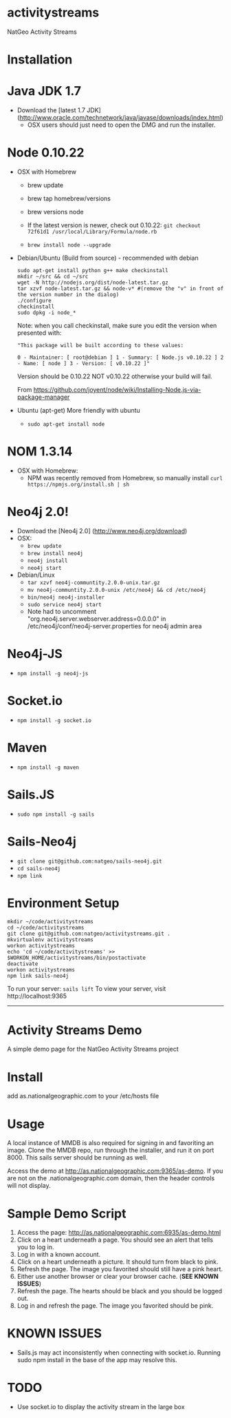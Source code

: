 activitystreams
===============

NatGeo Activity Streams


Installation
============

# Java JDK 1.7
* Download the [latest 1.7 JDK] (http://www.oracle.com/technetwork/java/javase/downloads/index.html)
  * OSX users should just need to open the DMG and run the installer.

# Node 0.10.22
* OSX with Homebrew
  * brew update
  * brew tap homebrew/versions
  * brew versions node

  * If the latest version is newer, check out 0.10.22: `git checkout 72f61d1 /usr/local/Library/Formula/node.rb`
  * `brew install node --upgrade`

* Debian/Ubuntu (Build from source) - recommended with debian
  ```
  sudo apt-get install python g++ make checkinstall
  mkdir ~/src && cd ~/src
  wget -N http://nodejs.org/dist/node-latest.tar.gz
  tar xzvf node-latest.tar.gz && node-v* #(remove the "v" in front of the version number in the dialog)
  ./configure
  checkinstall
  sudo dpkg -i node_*
  ```

  Note: when you call checkinstall, make sure you edit the version when presented with:

  ```
  "This package will be built according to these values:

  0 - Maintainer: [ root@debian ] 1 - Summary: [ Node.js v0.10.22 ] 2 - Name: [ node ] 3 - Version: [ v0.10.22 ]"
  ```
  Version should be 0.10.22 NOT v0.10.22 otherwise your build will fail.

  From https://github.com/joyent/node/wiki/Installing-Node.js-via-package-manager

* Ubuntu (apt-get) More friendly with ubuntu
  * `sudo apt-get install node`

# NOM 1.3.14
* OSX with Homebrew:
  * NPM was recently removed from Homebrew, so manually install `curl https://npmjs.org/install.sh | sh`

# Neo4j 2.0!
* Download the [Neo4j 2.0] (http://www.neo4j.org/download)
* OSX:
  * `brew update`
  * `brew install neo4j`
  * `neo4j install`
  * `neo4j start`
* Debian/Linux
  * `tar xzvf neo4j-communtity.2.0.0-unix.tar.gz`
  * `mv neo4j-communtity.2.0.0-unix /etc/neo4j && cd /etc/neo4j`
  * `bin/neo4j neo4j-installer`
  * `sudo service neo4j start`
  * Note had to uncomment "org.neo4j.server.webserver.address=0.0.0.0" in /etc/neo4j/conf/neo4j-server.properties for neo4j admin area

# Neo4j-JS
* `npm install -g neo4j-js`

# Socket.io
* `npm install -g socket.io`

# Maven
* `npm install -g maven`

# Sails.JS
* `sudo npm install -g sails`

# Sails-Neo4j
* `git clone git@github.com:natgeo/sails-neo4j.git`
* `cd sails-neo4j`
* `npm link`

Environment Setup
=================
```
mkdir ~/code/activitystreams
cd ~/code/activitystreams
git clone git@github.com:natgeo/activitystreams.git .
mkvirtualenv activitystreams
workon activitystreams
echo 'cd ~/code/activitystreams' >> $WORKON_HOME/activitystreams/bin/postactivate
deactivate
workon activitystreams
npm link sails-neo4j
```

To run your server: `sails lift`
To view your server, visit http://localhost:9365

___

Activity Streams Demo
=====================

A simple demo page for the NatGeo Activity Streams project


Install
=======

add as.nationalgeographic.com to your /etc/hosts file

Usage
=====
A local instance of MMDB is also required for signing in and favoriting an image.  Clone the MMDB
repo, run through the installer, and run it on port 8000.  This sails server should be running as well.

Access the demo at http://as.nationalgeographic.com:9365/as-demo.  If you are not
on the .nationalgeographic.com domain, then the header controls will not display.


Sample Demo Script
==================
1. Access the page: http://as.nationalgeographic.com:6935/as-demo.html
2. Click on a heart underneath a page.  You should see an alert that tells you to log in.
3. Log in with a known account.
4. Click on a heart underneath a picture.  It should turn from black to pink.
5. Refresh the page.  The image you favorited should still have a pink heart.
6. Either use another browser or clear your browser cache. (**SEE KNOWN ISSUES**)
7. Refresh the page.  The hearts should be black and you should be logged out.
8. Log in and refresh the page.  The image you favorited should be pink.

KNOWN ISSUES
==================
- Sails.js may act inconsistently when connecting with socket.io.  Running sudo npm install in the base of the app may resolve this.


TODO
====
- Use socket.io to display the activity stream in the large box

